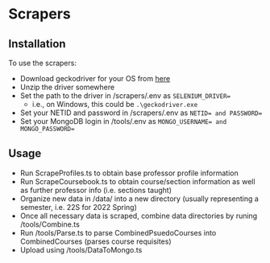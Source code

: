 # Scrapers

## Installation
To use the scrapers:
- Download geckodriver for your OS from [here](https://github.com/mozilla/geckodriver/releases)
- Unzip the driver somewhere
- Set the path to the driver in /scrapers/.env as `SELENIUM_DRIVER=`
	- i.e., on Windows, this could be `.\geckodriver.exe`
- Set your NETID and password in /scrapers/.env as `NETID= and PASSWORD=`
- Set your MongoDB login in /tools/.env as `MONGO_USERNAME= and MONGO_PASSWORD=`

## Usage
- Run ScrapeProfiles.ts to obtain base professor profile information
- Run ScrapeCoursebook.ts to obtain course/section information as well as further professor info (i.e. sections taught)
- Organize new data in /data/ into a new directory (usually representing a semester, i.e. 22S for 2022 Spring)
- Once all necessary data is scraped, combine data directories by runing /tools/Combine.ts
- Run /tools/Parse.ts to parse CombinedPsuedoCourses into CombinedCourses (parses course requisites)
- Upload using /tools/DataToMongo.ts